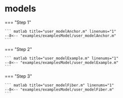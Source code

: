 # models

=== "Step 1"

    ``` matlab title="user_modelAnchor.m" linenums="1"
    --8<-- "examples/examplesModel/user_modelAnchor.m"
    ```

=== "Step 2"

    ``` matlab title="user_modelExample.m" linenums="1"
    --8<-- "examples/examplesModel/user_modelExample.m"
    ```

=== "Step 3"

    ``` matlab title="user_modelFiber.m" linenums="1"
    --8<-- "examples/examplesModel/user_modelFiber.m"
    ```

